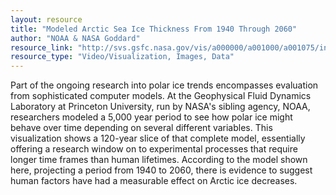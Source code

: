 ```yaml
---
layout: resource
title: "Modeled Arctic Sea Ice Thickness From 1940 Through 2060"
author: "NOAA & NASA Goddard"
resource_link: "http://svs.gsfc.nasa.gov/vis/a000000/a001000/a001075/index.html"
resource_type: "Video/Visualization, Images, Data"
---
```


Part of the ongoing research into polar ice trends encompasses evaluation from sophisticated computer models. At the Geophysical Fluid Dynamics Laboratory at Princeton University, run by NASA's sibling agency, NOAA, researchers modeled a 5,000 year period to see how polar ice might behave over time depending on several different variables. This visualization shows a 120-year slice of that complete model, essentially offering a research window on to experimental processes that require longer time frames than human lifetimes. According to the model shown here, projecting a period from 1940 to 2060, there is evidence to suggest human factors have had a measurable effect on Arctic ice decreases.
